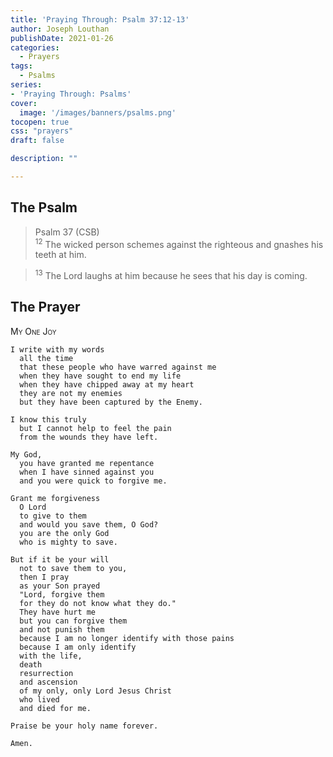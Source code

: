 ```yaml
---
title: 'Praying Through: Psalm 37:12-13'
author: Joseph Louthan
publishDate: 2021-01-26
categories:
  - Prayers
tags:
  - Psalms
series:
- 'Praying Through: Psalms'
cover:
  image: '/images/banners/psalms.png'
tocopen: true
css: "prayers"
draft: false

description: ""

---
```

## The Psalm

>Psalm 37 (CSB)  
><sup>12</sup> The wicked person schemes against the righteous and gnashes his teeth at him. 

><sup>13</sup> The Lord laughs at him because he sees that his day is coming. 

## The Prayer

<div style="font-variant: small-caps;">
My One Joy
</div>

```text
I write with my words
  all the time
  that these people who have warred against me
  when they have sought to end my life
  when they have chipped away at my heart
  they are not my enemies
  but they have been captured by the Enemy.

I know this truly
  but I cannot help to feel the pain
  from the wounds they have left.

My God,
  you have granted me repentance
  when I have sinned against you 
  and you were quick to forgive me.

Grant me forgiveness
  O Lord
  to give to them
  and would you save them, O God?
  you are the only God
  who is mighty to save.

But if it be your will
  not to save them to you,
  then I pray
  as your Son prayed
  "Lord, forgive them
  for they do not know what they do."
  They have hurt me
  but you can forgive them
  and not punish them
  because I am no longer identify with those pains
  because I am only identify
  with the life,
  death
  resurrection
  and ascension 
  of my only, only Lord Jesus Christ
  who lived
  and died for me.

Praise be your holy name forever.

Amen.
```

